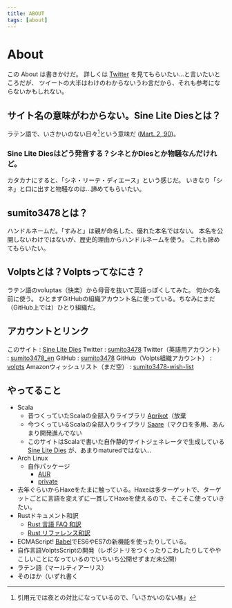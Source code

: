 ```yaml
---
title: ABOUT
tags: [about]
---
```


# About

この About は書きかけだ。
詳しくは [Twitter](https://twitter.com/sumito3478) を見てもらいたい…と言いたいところだが、
ツイートの大半はわけのわからないうわ言だから、それも参考にならないかもしれない。

## サイト名の意味がわからない。Sine Lite Diesとは？

ラテン語で、いさかいのない日々[^1]という意味だ
([Mart. 2, 90](https://la.wikisource.org/wiki/Epigrammaton_liber_II#XC))。

### Sine Lite Diesはどう発音する？シネとかDiesとか物騒なんだけれど。

カタカナにすると、「シネ・リーテ・ディエース」という感じだ。
いきなり「シネ」と口に出すと物騒なのは…諦めてもらいたい。

## sumito3478とは？

ハンドルネームだ。「すみと」は親が命名した、優れた本名ではない。
本名を公開しないわけではないが、歴史的理由からハンドルネームを使う。
これも諦めてもらいたい。

## Volptsとは？Volptsってなにさ？
ラテン語のvoluptas（快楽）から母音を抜いて英語っぽくしてみた。
何かの名前に使う。
ひとまずGitHubの組織アカウント名に使っている。ちなみにまだ（GitHub上では）ひとり組織だ。

## アカウントとリンク
このサイト
:    [Sine Lite Dies](http://sld.sumito3478.info/)
Twitter
:    [sumito3478](https://twitter.com/sumito3478)
Twitter（英語用アカウント）
:    [sumito3478\_en](https://twitter.com/sumito3478_en)
GitHub
:    [sumito3478](https://github.com/sumito3478)
GitHub（Volpts組織アカウント）
:    [volpts](https://github.com/volpts)
Amazonウィッシュリスト（まだ空）
:    [sumito3478-wish-list](http://www.amazon.co.jp/registry/wishlist/2MQI5DH3S38EG)

## やってること
- Scala
    - 昔つくっていたScalaの全部入りライブラリ
      [Aprikot](https://github.com/sumito3478/aprikot)（放棄
    - 今つくっているScalaの全部入りライブラリ
      [Saare](https://github.com/volpts/saare)（マクロを多用、あんまり開発進んでない
    - このサイトはScalaで書いた自作静的サイトジェネレータで生成している
      [Sine Lite Dies](https://github.com/sumito3478/sine-lite-dies)
      が、あまりmaturedではない…
- Arch Linux
    * 自作パッケージ
        + [AUR](https://aur.archlinux.org/packages/?SeB=m&K=sumito3478)
        + [private](https://github.com/sumito3478/pkgbuild/tree/master/priv)
- 去年ぐらいからHaxeをたまに触っている。Haxeは多ターゲットで、ターゲットごとに言語を変えずに一貫してHaxeを使えるので、そこそこ使っていきたい。
- Rustドキュメント和訳
    * [Rust 言語 FAQ 和訳](/article/rust-complement-lang-faq.html)
    * [Rust リファレンス和訳](/article/rust-reference.html)
- ECMAScript! [Babel](https://babeljs.io/)でES6やES7の新機能を使ったりしている。
- 自作言語VolptsScriptの開発（レポジトリをつくったりこわしたりしてややこしいことになっているのでいちいち公開せずまだ未公開）
- ラテン語（マールティアーリス）
- そのほか（いずれ書く

[^1]: 引用元では夜との対比になっているので、「いさかいのない昼」
